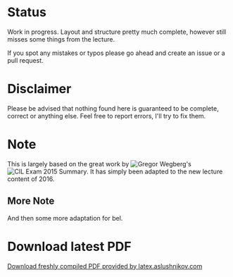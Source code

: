 # Status
Work in progress. Layout and structure pretty much complete, however still misses some things from the lecture.

If you spot any mistakes or typos please go ahead and create an issue or a pull request.

# Disclaimer
Please be advised that nothing found here is guaranteed to be complete, correct or anything else. Feel free to report errors, I'll try to fix them.

# Note
This is largely based on the great work by ![Gregor Wegberg's](https://github.com/groggi) ![CIL Exam 2015 Summary](https://github.com/groggi/eth-cil-exam-summary).
It has simply been adapted to the new lecture content of 2016.

## More Note
And then some more adaptation for bel.

# Download latest PDF
[Download freshly compiled PDF provided by latex.aslushnikov.com](http://latex.aslushnikov.com/compile?git=https://github.com/hellerbarde/eth-cil-exam-summary&target=main.tex)
